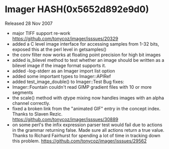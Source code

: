 # Imager HASH(0x5652d892e9d0)

Released 28 Nov 2007

- major TIFF support re-work https://github.com/tonycoz/imager/isssues/20329 
- added a C level image interface for accessing samples from 1-32 bits, exposed this at the perl level in getsamples() 
- the conv filter now works at floating point precision for high bit images 
- added is_bilevel method to test whether an image should be written as a bilevel image if the image format supports it. 
- added -log-stderr as an Imager import list option 
- added some important types to Imager::APIRef 
- added test_image_double() to Imager::Test Bug fixes: 
- Imager::Fountain couldn't read GIMP gradient files with 10 or more segments 
- the scale() method with qtype mixing now handles images with an alpha channel correctly. 
- fixed a broken link from the "animated GIF" entry in the concept index. Thanks to Slaven Rezic. https://github.com/tonycoz/imager/isssues/30889 
- on some perl's the infix expression parser test would fail due to actions in the grammar returning false. Made sure all actions return a true value. Thanks to Richard Fairhurst for spending a lot of time in tracking down this problem. https://github.com/tonycoz/imager/isssues/29562